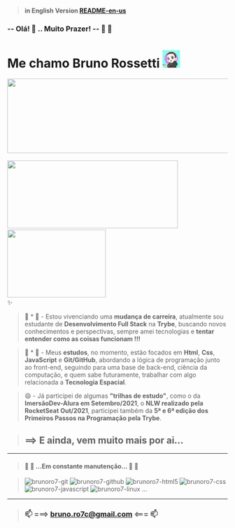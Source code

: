 > #### in English Version [README-en-us](README-en-us.md)

### **-- Olá!** 👋 ..  **Muito Prazer! --** 🤗 🤝
# **Me chamo Bruno Rossetti** <img height="40vh" width="40vh" src="brunoro7-avatar2.png">

<a href="https://github.com/brunoro7/github-readme-stats"><img height="170vh" width="1370vh" src="https://github-readme-streak-stats.herokuapp.com/?user=brunoro7&theme=tokyonight&layout" /></a>

<div>
  <a href="https://github.com/brunoro7/github-readme-stats">
    <img height="155vh" width="390vh"  src="https://github-readme-stats.vercel.app/api?username=brunoro7&count_private=true&show_icons=true&theme=tokyonight" />
    <img height="155vh" width="225vh" src="https://github-readme-stats.vercel.app/api/top-langs/?username=brunoro7&count_private=true&theme=tokyonight" />
  </a>
</div> 
✨

</br>

> 🔭 * 💬 - Estou vivenciando uma **mudança de carreira**, atualmente sou estudante de **Desenvolvimento Full Stack** na **Trybe**, buscando novos conhecimentos e perspectivas, sempre amei tecnologias e **tentar entender como as coisas funcionam !!!**

> 👯 * 🌱 - Meus **estudos**, no momento, estão focados em **Html**, **Css**, **JavaScript** e **Git/GitHub**, abordando a lógica de programação junto ao front-end, seguindo para uma base de back-end, ciência da computação, e quem sabe futuramente, trabalhar com algo relacionada a **Tecnologia Espacial**.

> 😄 - Já participei de algumas **"trilhas de estudo"**, como o da **ImersãoDev-Alura em Setembro/2021**, o **NLW realizado pela RocketSeat Out/2021**, participei também da **5ª e 6ª edição dos Primeiros Passos na Programação pela Trybe**.

> ## ==> E ainda, vem muito mais por ai...
---
>#### 🚧 🚧 ...Em constante manutenção... 🚧 🚧
<div style="display:inline_block" align-itens="center">

  > <img alt="brunoro7-git" height="47vh" width="60vh" src="https://cdn.jsdelivr.net/gh/devicons/devicon/icons/git/git-original-wordmark.svg" />
  > <img alt="brunoro7-github" height="39vh" width="45vh" src="https://cdn.jsdelivr.net/gh/devicons/devicon/icons/github/github-original-wordmark.svg" />    
  > <img alt="brunoro7-html5" height="39vh" width="45vh" src="https://cdn.jsdelivr.net/gh/devicons/devicon/icons/html5/html5-original-wordmark.svg" />
  > <img alt="brunoro7-css" height="39vh" width="45vh" src="https://cdn.jsdelivr.net/gh/devicons/devicon/icons/css3/css3-original-wordmark.svg" />
  > <img alt="brunoro7-javascript" src="https://cdn.jsdelivr.net/gh/devicons/devicon/icons/javascript/javascript-original.svg" height="35vh" width="50vh"/>    
  > <img alt="brunoro7-linux" height="39vh" width="50vh" src="https://cdn.jsdelivr.net/gh/devicons/devicon/icons/linux/linux-original.svg" /> ... 
</div>

---
> ### 📫 ===> bruno.ro7c@gmail.com <=== 📫